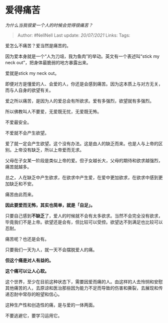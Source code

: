 # 爱得痛苦
*为什么当我很爱一个人的时候会觉得很痛苦？*

> Author: #NellNell 
> Last update: *20/07/2021* 
> Links:
> Tags: 
  
爱怎么不痛苦？爱当然是痛苦的。

因为爱本身就是一个“人为刀俎，我为鱼肉”的举动。英文有一个表述叫“stick my neck out”，把身体最脆弱的地方暴露出来。

爱就是stick my neck out。

即便对方是懂爱的人、会爱的人，你还是会感到痛苦。因为这本质上与对方无关，而与人自身的欲望有关。

爱之所以痛苦，是因为人的爱总会有所欲求。爱有多强烈，欲望就有多强烈。

所以佛教叫人不要爱，无爱既无忧，无爱既无怖。

不爱最安全。

不爱就不会产生欲望。

爱了就一定会产生欲望。这个没有办法。这是由人的缺乏而来。也是人与上帝的区别。上帝没有缺乏，所以上帝爱而无求。

父母在子女某一阶段是类似上帝的爱。但子女越长大，父母的期待和欲求越强烈，痛苦就越多。

总之，人在缺乏中产生欲求，在欲求中产生爱，在爱中更加欲求，在欲求中感到更加缺乏和不安。

痛苦由此而来。

**因此要爱而无怖，其实也简单，就是「自足」。**

只要自己感到**不缺乏**了，爱人的时候就不会有太多欲求。当然不会完全没有欲求，毕竟我们不是上帝。欲望还是会有，但比较可以受控。欲望达不到满足也比较可以忍耐。

痛苦呢？也还是会有。

只要我们一天为人，就一天不会摆脱爱人的痛。

**但这个痛是对人有益的。**

**这个痛可以让人心软。**

这个世界，至少在目前这种状态下，需要因爱而痛的人。由这样的人去怜悯和安慰其他痛苦的人，去原谅和医治那些因为能力不足而导致的伤害和撕裂，去展现和传递忍耐中常存的盼望和信心。

这种生产性和创造性的痛，是与爱的一体两面。

不要逃避它，要学习运用它。